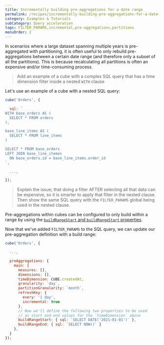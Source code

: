 ```yaml
---
title: Incrementally building pre-aggregations for a date range
permalink: /recipes/incrementally-building-pre-aggregations-for-a-date-range
category: Examples & Tutorials
subCategory: Query acceleration
tags: FILTER_PARAMS,incremental,pre-aggregations,partitions
menuOrder: 2
---
```


In scenarios where a large dataset spanning multiple years is pre-aggregated
with partitioning, it is often useful to only rebuild pre-aggregations between a
certain date range (and therefore only a subset of all the partitions). This is
because recalculating all partitions is often an expensive and/or time-consuming
process.

[comment]: <> (You only want to &#40;re&#41;build pre-aggregations between a certain date range, rather than)
[comment]: <> (every single partition largely because it can often be an expensive process to)
[comment]: <> (recalculate every partition.)
[comment]: <> (When building pre-aggregations, it is often useful to be able to control the date)
[comment]: <> (range of the pre-aggregations being refreshed. We can do this with)

> Add an example of a cube with a complex SQL query that has a time dimension
> filter inside a nested `WITH` clause

Let's use an example of a cube with a nested SQL query:

```javascript
cube('Orders', {

  sql: `
WITH base_orders AS (
  SELECT * FROM orders
),

base_line_items AS (
  SELECT * FROM line_items
)

SELECT * FROM base_orders
LEFT JOIN base_line_itemes
  ON base_orders.id = base_line_items.order_id
`,

  ...,

});
```

> Explain the issue; that doing a filter AFTER selecting all that data can be
> expensive, so it is smarter to apply that filter in the nested clause. Then
> show the same SQL query with the `FILTER_PARAMS` global being used in the
> nested clause.

Pre-aggregations within cubes can be configured to only build within a range by
using the [`buildRangeStart` and `buildRangeStart`
properties][ref-schema-ref-preagg-buildrange].

Now that we've added `FILTER_PARAMS` to the SQL query, we can update our
pre-aggregation definition with a build range:

```javascript
cube('Orders', {

  ...,

  preAggregations: {
    main: {
      measures: [],
      dimensions: [],
      timeDimension: CUBE.createdAt,
      granularity: `day`,
      partitionGranularity: `month`,
      refreshKey: {
        every: '1 day',
        incremental: true
      },
      // Now we'll define the following two properties to be used
      // as start and end values for the `timeDimension` above
      buildRangeStart: { sql: `SELECT DATE('2021-01-01')` },
      buildRangeEnd: { sql: `SELECT NOW()` }
    },
  }
});
```

[ref-schema-ref-preagg-buildrange]:
  /schema/reference/pre-aggregations#parameters-build-range-start-and-build-range-end
